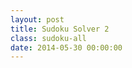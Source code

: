 ```yaml
---
layout: post
title: Sudoku Solver 2
class: sudoku-all
date: 2014-05-30 00:00:00
---
```


[comic]: http://twitter.com/siavash/status/452576608654598144/photo/1
